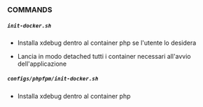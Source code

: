 ### COMMANDS

##### `init-docker.sh`

- Installa xdebug dentro al container php se l'utente lo desidera

- Lancia in modo detached tutti i container necessari all'avvio dell'applicazione


##### `configs/phpfpm/init-docker.sh`
- Installa xdebug dentro al container php
